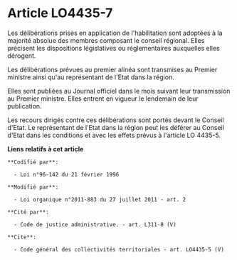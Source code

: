 # Article LO4435-7

Les délibérations prises en application de l'habilitation sont adoptées à la majorité absolue des membres composant le
conseil régional. Elles précisent les dispositions législatives ou réglementaires auxquelles elles dérogent. 

Les délibérations prévues au premier alinéa sont transmises au Premier ministre ainsi qu'au représentant de l'Etat dans la
région. 

Elles sont publiées au Journal officiel dans le mois suivant leur transmission au Premier ministre. Elles entrent en vigueur
le lendemain de leur publication. 

Les recours dirigés contre ces délibérations sont portés devant le Conseil d'Etat. Le représentant de l'Etat dans la région
peut les déférer au Conseil d'Etat dans les conditions et avec les effets prévus à l'article LO 4435-5.

**Liens relatifs à cet article**

	**Codifié par**:

	  - Loi n°96-142 du 21 février 1996

	**Modifié par**:

	  - Loi organique n°2011-883 du 27 juillet 2011 - art. 2

	**Cité par**:

	  - Code de justice administrative. - art. L311-8 (V)

	**Cite**:

	  - Code général des collectivités territoriales - art. LO4435-5 (V)
